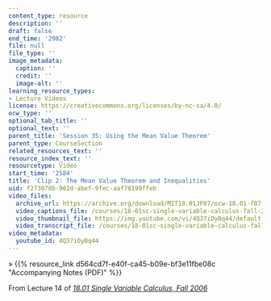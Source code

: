 ```yaml
---
content_type: resource
description: ''
draft: false
end_time: '2982'
file: null
file_type: ''
image_metadata:
  caption: ''
  credit: ''
  image-alt: ''
learning_resource_types:
- Lecture Videos
license: https://creativecommons.org/licenses/by-nc-sa/4.0/
ocw_type: ''
optional_tab_title: ''
optional_text: ''
parent_title: 'Session 35: Using the Mean Value Theorem'
parent_type: CourseSection
related_resources_text: ''
resource_index_text: ''
resourcetype: Video
start_time: '2584'
title: 'Clip 2: The Mean Value Theorem and Inequalities'
uid: f273070b-902d-abef-9fec-aaf78199ffeb
video_files:
  archive_url: https://archive.org/download/MIT18.01JF07/ocw-18.01-f07-lec14_300k.mp4
  video_captions_file: /courses/18-01sc-single-variable-calculus-fall-2010/021445dab5c956608b373804fa886b37_4Q37iOyBq44.vtt
  video_thumbnail_file: https://img.youtube.com/vi/4Q37iOyBq44/default.jpg
  video_transcript_file: /courses/18-01sc-single-variable-calculus-fall-2010/f1fc2873ca0c9610743fd788713c9884_4Q37iOyBq44.pdf
video_metadata:
  youtube_id: 4Q37iOyBq44
---
```

» {{% resource_link d564cd7f-e40f-ca45-b09e-bf3e11fbe08c "Accompanying Notes (PDF)" %}}

From Lecture 14 of [_18.01 Single Variable Calculus, Fall 2006_](/courses/18-01-single-variable-calculus-fall-2006/video_galleries/video-lectures)
